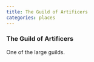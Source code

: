 ```yaml
---
title: The Guild of Artificers
categories: places
---
```


### The Guild of Artificers

One of the large guilds.
